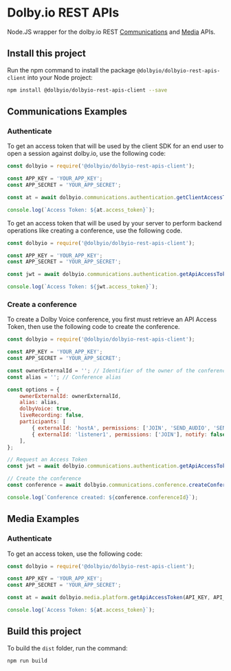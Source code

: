 # Dolby.io REST APIs

Node.JS wrapper for the dolby.io REST [Communications](https://docs.dolby.io/communications-apis/reference/authentication-api) and [Media](https://docs.dolby.io/media-processing/reference/media-enhance-overview) APIs.

## Install this project

Run the npm command to install the package `@dolbyio/dolbyio-rest-apis-client` into your Node project:

```bash
npm install @dolbyio/dolbyio-rest-apis-client --save
```

## Communications Examples

### Authenticate

To get an access token that will be used by the client SDK for an end user to open a session against dolby.io, use the following code:

```javascript
const dolbyio = require('@dolbyio/dolbyio-rest-apis-client');

const APP_KEY = 'YOUR_APP_KEY';
const APP_SECRET = 'YOUR_APP_SECRET';

const at = await dolbyio.communications.authentication.getClientAccessToken(APP_KEY, APP_SECRET);

console.log(`Access Token: ${at.access_token}`);
```

To get an access token that will be used by your server to perform backend operations like creating a conference, use the following code.

```javascript
const dolbyio = require('@dolbyio/dolbyio-rest-apis-client');

const APP_KEY = 'YOUR_APP_KEY';
const APP_SECRET = 'YOUR_APP_SECRET';

const jwt = await dolbyio.communications.authentication.getApiAccessToken(APP_KEY, APP_SECRET);

console.log(`Access Token: ${jwt.access_token}`);
```

### Create a conference

To create a Dolby Voice conference, you first must retrieve an API Access Token, then use the following code to create the conference.

```javascript
const dolbyio = require('@dolbyio/dolbyio-rest-apis-client');

const APP_KEY = 'YOUR_APP_KEY';
const APP_SECRET = 'YOUR_APP_SECRET';

const ownerExternalId = ''; // Identifier of the owner of the conference
const alias = ''; // Conference alias

const options = {
    ownerExternalId: ownerExternalId,
    alias: alias,
    dolbyVoice: true,
    liveRecording: false,
    participants: [
        { externalId: 'hostA', permissions: ['JOIN', 'SEND_AUDIO', 'SEND_VIDEO'], notify: true },
        { externalId: 'listener1', permissions: ['JOIN'], notify: false },
    ],
};

// Request an Access Token
const jwt = await dolbyio.communications.authentication.getApiAccessToken(APP_KEY, APP_SECRET);

// Create the conference
const conference = await dolbyio.communications.conference.createConference(jwt, options);

console.log(`Conference created: ${conference.conferenceId}`);
```

## Media Examples

### Authenticate

To get an access token, use the following code:

```javascript
const dolbyio = require('@dolbyio/dolbyio-rest-apis-client');

const APP_KEY = 'YOUR_APP_KEY';
const APP_SECRET = 'YOUR_APP_SECRET';

const at = await dolbyio.media.platform.getApiAccessToken(API_KEY, API_SECRET);

console.log(`Access Token: ${at.access_token}`);
```

## Build this project

To build the `dist` folder, run the command:

```bash
npm run build
```
